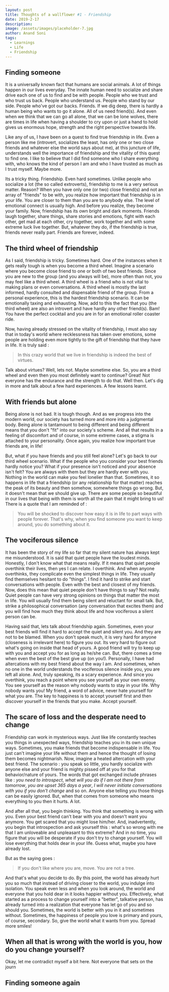 ```yaml
---
layout: post
title: Thoughts of a wallflower #1 - Friendship
date: 2019-2-17
description:
image: /assets/images/placeholder-7.jpg
author: Anand Soni
tags:
  - Learnings
  - Life
  - Friendship
---
```

## Finding someone
It is a universally known fact that humans are social animals. A lot of things happen in our lives everyday. The innate human need to socialize and share drive each one of us to find and be with people. People who we trust and who trust us back. People who understand us. People who stand by our side. People who've got our backs. Friends. If we dig deep, there is hardly a human being who wants to go it alone. All of us need friend(s). And even when we think that we can go all alone, that we can be lone wolves, there are times in life when having a shoulder to cry upon or just a hand to hold gives us enormous hope, strength and the right perspective towards life. 

Like any of us, I have been on a quest to find true friendship in life. Even a person like me (introvert, socializes the least, has only one or two close friends and whatever else the world says about me), at this juncture of life, understands well the importance of friendship and the vitality of this quest to find one. I like to believe that I did find someone who I share everything with, who knows the kind of person I am and who I have trusted as much as I trust myself. Maybe more.

Its a tricky thing. Friendship. Even hard sometimes. Unlike people who socialize a lot (the so called extroverts), friendship to me is a very serious matter. Reason? When you have only one (or two) close friend(s) and not an array of "friends" to be with, you realize how important that friendship is in your life. You are closer to them than you are to anybody else. The level of emotional connect is usually high. And before you realize, they become your family. Now, friendship has its own bright and dark moments. Friends laugh together, share things, share stories and emotions, fight with each other, get mad at each other, cry together, work together and with some extreme luck live together. But, whatever they do, if the friendship is true, friends never really part. Friends are forever, indeed. 

## The third wheel of friendship
As I said, friendship is tricky. Sometimes hard. One of the instances when it gets really tough is when you become a third wheel. Imagine a scenario where you become close friend to one or both of two best friends. Since you are new to the group (and you always will be), more often than not, you may feel like a third wheel. A third wheel is a friend who is not vital to making plans or even conversations. A third wheel is mostly the last informed, hardly consulted and dispensable friend of the group. From a personal experience, this is the hardest friendship scenario. It can be emotionally taxing and exhausting. Now, add to this the fact that you (the third wheel) are also an introvert and have hardly any other friend(s). Bam! You have the perfect cocktail and you are in for an emotional roller coaster ride.

Now, having already stressed on the vitality of friendship, I must also say that in today's world where recklessness has taken over emotions, some people are holding even more tightly to the gift of friendship that they have in life. It is truly said : 

> In this crazy world that we live in friendship is indeed the best of virtues.

Talk about virtues? Well, lets not. Maybe sometime else. So, you are a third wheel and even then you most definitely want to continue? Great! Not everyone has the endurance and the strength to do that. Well then. Let's dig in more and talk about a few hard experiences. A few lessons learnt. 

## With friends but alone
 Being alone is not bad. It is tough though. And as we progress into the modern world, our society has turned more and more into a judgmental body. Being alone is tantamount to being different and being different means that you don't "fit" into our society's scheme. And all that results in a feeling of discomfort and of course, in some extreme cases, a stigma is attached to your personality. Once again, you realize how important true friends are, in life!

But, what if you have friends and you still feel alone? Let's go back to our third wheel scenario. What if the people who you consider your best friends hardly notice you? What if your presence isn't noticed and your absence isn't felt? You are always with them but they are hardly ever with you. Nothing in the world can make you feel lonelier than that. Sometimes, it so happens in life that a friendship (or any relationship for that matter) reaches the peak of its beauty and then somehow, somewhere things go wrong. But, it doesn't mean that we should give up. There are some people so beautiful in our lives that being with them is worth all the pain that it might bring to us! There is a quote that I am reminded of :

> You will be shocked to discover how easy it is in life to part ways with people forever. That's why, when you find someone you want to keep around, you do something about it.

## The vociferous silence
It has been the story of my life so far that my silent nature has always kept me misunderstood. It is said that quiet people have the loudest minds. Honestly, I don't know what that means really. If it means that quiet people overthink their lives, then yes I can relate. I overthink. And when anyone overthinks, they complicate even the simplest things in life. They usually find themselves hesitant to do "things". I find it hard to strike and start conversations with people. Even with the best and closest of my friends. Now, does this mean that quiet people don't have things to say? Not really. Quiet people can have very strong opinions on things that matter the most in life. You will usually find them being silent and reluctant for small talk. But, strike a philosophical conversation (any conversation that excites them) and you will find how much they think about life and how vociferous a silent person can be.

Having said that, lets talk about friendship again. Sometimes, even your best friends will find it hard to accept the quiet and silent you. And they are not to be blamed. When you don't speak much, it is very hard for anyone (closeness is irrelevant here) to figure you out. Its very hard to figure out what's going on inside that head of yours. A good friend will try to keep up with you and accept you for as long as he/she can. But, there comes a time when even the best of the best give up (on you!). Personally, I have had altercations with my best friend about the way I am. And sometimes, when no one in the world understands the vociferous silence inside you, you are left all alone. And, truly speaking, its a scary experience. And since you overthink, you reach a point where you see yourself as your own enemy. You see yourself as the reason why nobody wants to stay in your life. Why nobody wants you! My friend, a word of advice, never hate yourself for what you are. The key to happiness is to accept yourself first and then discover yourself in the friends that you make. Accept yourself.

## The scare of loss and the desperate need to change
Friendship can work in mysterious ways. Just like life constantly teaches you things in unexpected ways, friendship teaches you in its own unique ways. Sometimes, you make friends that become indispensable in life. You just can't imagine your life without them and hence the thought of losing them becomes nightmarish. Now, imagine a heated altercation with your best friend. The scenario : you speak so little, you hardly socialize with anyone else and your friend is mighty pissed off at you for that behavior/nature of yours. The words that got exchanged include phrases like : *you need to introspect*, *what will you do if I am not there from tomorrow*, *you are upset 365 days a year*, *I will never initiate conversations with you if you don't change* and so on. Anyone else telling you those things can be easily ignored. But, when that comes from someone who means everything to you then it hurts. A lot. 

And after all that, you begin thinking. You think that something is wrong with you. Even your best friend can't bear with you and doesn't want you anymore. You get scared that you might lose him/her. And, inadvertently, you begin that introspection and ask yourself this : what's so wrong with me that I am unloveable and unpleasant to this extreme? And in no time, you figure that you will be desperate if you don't try to change yourself. You will lose everything that holds dear in your life. Guess what, maybe you have already lost. 

But as the saying goes : 

> If you don't like where you are, move. You are not a tree.

And that's what you decide to do. By this point, the world has already hurt you so much that instead of driving closer to the world, you indulge into isolation. You speak even less and when you look around, the world and everyone that you hold dear in it looks happier without you. Effectively, what started as a process to change yourself into a "better", talkative person, has already turned into a realization that everyone has let go of you and so should you. Sometimes, the world is better with you in it and sometimes without. Sometimes, the happiness of people you love is primary and yours, of course, secondary. So, give the world what it wants from you. Spread more smiles!

## When all that is wrong with the world is you, how do you change yourself?
 Okay, let me contradict myself a bit here. Not everyone that sets on the journ

## Finding someone again

<!--stackedit_data:
eyJoaXN0b3J5IjpbMTc3ODU5NjA2NCwtODIyMDEwNjUyLC02OT
E4MTIzMzcsMTM1Mjc3MTcxOCwtNDI2Njg3MTFdfQ==
-->